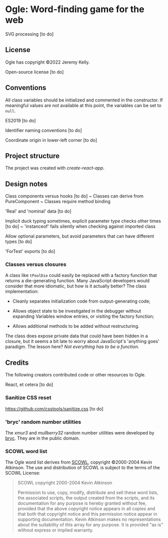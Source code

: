# Ogle: Word-finding game for the web

SVG processing [to do]


## License

Ogle has copyright ©2022 Jeremy Kelly.

Open-source license [to do]


## Conventions

All class variables should be initialized and commented in the constructor. If meaningful values are not available at this point, the variables can be set to `null`.

ES2019 [to do]

Identifier naming conventions [to do]

Coordinate origin in lower-left corner [to do]

## Project structure

The project was created with _create-react-app_.


## Design notes

Class components versus hooks [to do]
~ Classes can derive from PureComponent
~ Classes require method binding

'Real' and 'nominal' data [to do]

Implicit duck typing sometimes, explicit parameter type checks other times [to do]
~ 'instanceof' fails silently when checking against imported class

Allow optional parameters, but avoid parameters that can have different types [to do]

'ForTest' exports [to do]


### Classes versus closures

A class like `tPoolDie` could easily be replaced with a factory function that returns a die-generating function. Many JavaScript developers would consider that more idiomatic, but how is it actually better? The class implementation:

- Cleanly separates initialization code from output-generating code;

- Allows object state to be investigated in the debugger without expanding Variables window entries, or visiting the factory function;

- Allows additional methods to be added without restructuring.

The class does expose private data that could have been hidden in a closure, but it seems a bit late to worry about JavaScript's 'anything goes' paradigm. The lesson here? _Not everything has to be a function_.


## Credits

The following creators contributed code or other resources to Ogle.

React, et cetera [to do]


### Sanitize CSS reset

https://github.com/csstools/sanitize.css [to do]


### 'bryc' random number utilities

The _xmur3_ and _mullberry32_ random number utilities were developed by [bryc](https://github.com/bryc/code/blob/master/jshash/PRNGs.md). They are in the public domain.


### SCOWL word list

The Ogle word list derives from [SCOWL](http://wordlist.aspell.net/), copyright ©2000-2004 Kevin Atkinson. The use and distribution of SCOWL is subject to the terms of the SCOWL License:

> SCOWL copyright 2000-2004 Kevin Atkinson
>
> Permission to use, copy, modify, distribute and sell these word lists, the
> associated scripts, the output created from the scripts, and its documentation
> for any purpose is hereby granted without fee, provided that the above
> copyright notice appears in all copies and that both that copyright notice and
> this permission notice appear in supporting documentation. Kevin Atkinson
> makes no representations about the suitability of this array for any purpose.
> It is provided "as is" without express or implied warranty.
